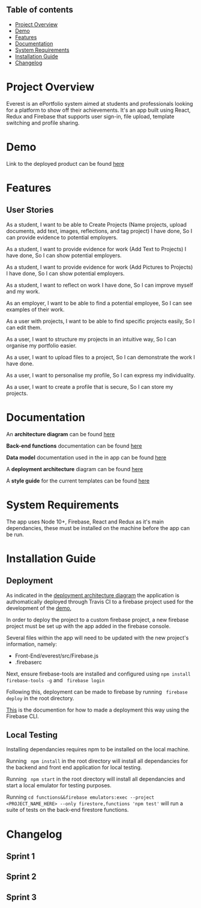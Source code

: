 ## Table of contents
* [Project Overview](#project-overview)
* [Demo](#demo)
* [Features](#features)
* [Documentation](#documentation) 
* [System Requirements](#system-requirements)
* [Installation Guide](#installation-guide)
* [Changelog](*Changelog)

# Project Overview
Everest is an ePortfolio system aimed at students and professionals looking for a platform to show off their achievements.
It's an app built using React, Redux and Firebase that supports user sign-in, file upload, template switching and profile sharing. 

# Demo
Link to the deployed product can be found [here](https://impressive-hall-288310.web.app/)

# Features

## User Stories
As a student,
I want to be able to Create Projects (Name projects, upload documents, add text, images, reflections, and tag project) I have done,
So I can provide evidence to potential employers.

As a student,
I want to provide evidence for work (Add Text to Projects) I have done,
So I can show potential employers.

As a student, 
I want to provide evidence for work (Add Pictures to Projects) I have done, 
So I can show potential employers.

As a student, 
I want to reflect on work I have done,
So I can improve myself and my work.

As an employer,
I want to be able to find a potential employee,
So I can see examples of their work.

As a user with projects,
I want to be able to find specific projects easily,
So I can edit them.

As a user,
I want to structure my projects in an intuitive way,
So I can organise my portfolio easier.

As a user,
I want to upload files to a project,
So I can demonstrate the work I have done.

As a user,
I want to personalise my profile,
So I can express my individuality.

As a user,
I want to create a profile that is secure,
So I can store my projects.

# Documentation
An **architecture diagram** can be found [here](Documentation/EverestArchitecture.png)

**Back-end functions** documentation can be found [here](https://github.com/stavyadatta/ePortfolio/wiki/Deployment-Architecturef)

**Data model** documentation used in the in app can be found [here](Documentation/DataModel.pdf)

A **deployment architecture** diagram can be found [here](Documentation/DeploymentArchitecture.png)

A **style guide** for the current templates can be found [here](Documentation/StyleGuide.pdf)

# System Requirements
The app uses Node 10+, Firebase, React and Redux as it's main dependancies, these must be installed on the machine before the app can be run.



# Installation Guide
## Deployment
As indicated in the [deployment architecture diagram](Documentation/DeploymentArchitecture.png) the application is authomatically deployed through Travis CI to a firebase project used for the development of the [demo](#demo), 

In order to deploy the project to a custom firebase project, a new firebase project must be set up with the app added in the firebase console. 

Several files within the app will need to be updated with the new project's information, namely:
* Front-End/everest/src/Firebase.js
* .firebaserc

Next, ensure firebase-tools are installed and configured using ``` npm install firebase-tools -g ``` and ``` firebase login```

Following this, deployment can be made to firebase by running ``` firebase deploy``` in the root directory.

[This](https://firebase.google.com/docs/cli) is the documention for how to made a deployment this way using the Firebase CLI.


## Local Testing
Installing dependancies requires npm to be installed on the local machine. 

Running ``` npm install``` in the root directory will install all dependancies for the backend and front end application for local testing.

Running ``` npm start``` in the root directory will install all dependancies and start a local emulator for testing purposes.

Running ``` cd functions&&firebase emulators:exec --project <PROJECT_NAME_HERE> --only firestore,functions 'npm test' ``` will run a suite of tests on the back-end firestore functions.

# Changelog
## Sprint 1
## Sprint 2
## Sprint 3
